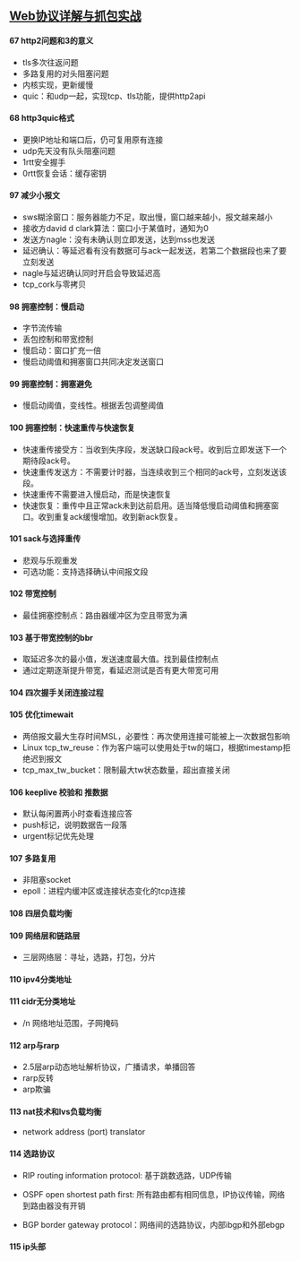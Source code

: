 ## [Web协议详解与抓包实战](https://time.geekbang.org/course/intro/175)

#### 67 http2问题和3的意义

* tls多次往返问题
* 多路复用的对头阻塞问题
* 内核实现，更新缓慢
* quic：和udp一起，实现tcp、tls功能，提供http2api

#### 68 http3quic格式

* 更换IP地址和端口后，仍可复用原有连接
* udp先天没有队头阻塞问题
* 1rtt安全握手
* 0rtt恢复会话：缓存密钥


#### 97 减少小报文

* sws糊涂窗口：服务器能力不足，取出慢，窗口越来越小，报文越来越小
* 接收方david d clark算法：窗口小于某值时，通知为0
* 发送方nagle：没有未确认则立即发送，达到mss也发送
* 延迟确认：等延迟看有没有数据可与ack一起发送，若第二个数据段也来了要立刻发送
* nagle与延迟确认同时开启会导致延迟高
* tcp_cork与零拷贝

#### 98 拥塞控制：慢启动

* 字节流传输
* 丢包控制和带宽控制
* 慢启动：窗口扩充一倍
* 慢启动阈值和拥塞窗口共同决定发送窗口

#### 99 拥塞控制：拥塞避免

* 慢启动阈值，变线性。根据丢包调整阈值

#### 100 拥塞控制：快速重传与快速恢复

* 快速重传接受方：当收到失序段，发送缺口段ack号。收到后立即发送下一个期待段ack号。
* 快速重传发送方：不需要计时器，当连续收到三个相同的ack号，立刻发送该段。
* 快速重传不需要进入慢启动，而是快速恢复
* 快速恢复：重传中且正常ack未到达前启用。适当降低慢启动阈值和拥塞窗口。收到重复ack缓慢增加。收到新ack恢复。

#### 101 sack与选择重传

* 悲观与乐观重发
* 可选功能：支持选择确认中间报文段

#### 102 带宽控制

* 最佳拥塞控制点：路由器缓冲区为空且带宽为满

#### 103 基于带宽控制的bbr

* 取延迟多次的最小值，发送速度最大值。找到最佳控制点
* 通过定期逐渐提升带宽，看延迟测试是否有更大带宽可用

#### 104 四次握手关闭连接过程

#### 105 优化timewait

* 两倍报文最大生存时间MSL，必要性：再次使用连接可能被上一次数据包影响
* Linux tcp_tw_reuse：作为客户端可以使用处于tw的端口，根据timestamp拒绝迟到报文
* tcp_max_tw_bucket：限制最大tw状态数量，超出直接关闭

#### 106 keeplive 校验和 推数据

* 默认每闲置两小时查看连接应答
* push标记，说明数据告一段落
* urgent标记优先处理

#### 107 多路复用

* 非阻塞socket
* epoll：进程内缓冲区或连接状态变化的tcp连接

#### 108 四层负载均衡

#### 109 网络层和链路层

* 三层网络层：寻址，选路，打包，分片

#### 110 ipv4分类地址

#### 111 cidr无分类地址

* /n 网络地址范围，子网掩码

#### 112 arp与rarp

* 2.5层arp动态地址解析协议，广播请求，单播回答
* rarp反转
* arp欺骗

#### 113 nat技术和lvs负载均衡

* network address (port) translator

#### 114 选路协议

* RIP routing information protocol: 基于跳数选路，UDP传输
* OSPF open shortest path first: 所有路由都有相同信息，IP协议传输，网络到路由器没有开销

* BGP border gateway protocol：网络间的选路协议，内部ibgp和外部ebgp

#### 115 ip头部

